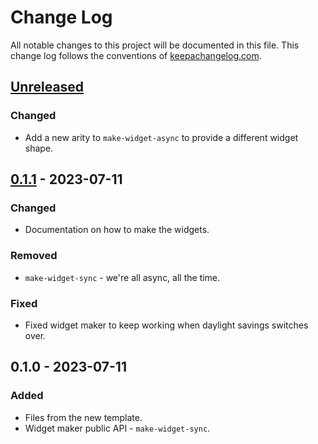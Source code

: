 # Change Log
All notable changes to this project will be documented in this file. This change log follows the conventions of [keepachangelog.com](http://keepachangelog.com/).

## [Unreleased]
### Changed
- Add a new arity to `make-widget-async` to provide a different widget shape.

## [0.1.1] - 2023-07-11
### Changed
- Documentation on how to make the widgets.

### Removed
- `make-widget-sync` - we're all async, all the time.

### Fixed
- Fixed widget maker to keep working when daylight savings switches over.

## 0.1.0 - 2023-07-11
### Added
- Files from the new template.
- Widget maker public API - `make-widget-sync`.

[Unreleased]: https://sourcehost.site/your-name/projeto/compare/0.1.1...HEAD
[0.1.1]: https://sourcehost.site/your-name/projeto/compare/0.1.0...0.1.1
